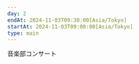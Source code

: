 ```yaml
---
day: 2
endAt: 2024-11-03T09:30:00[Asia/Tokyo]
startAt: 2024-11-03T09:00:00[Asia/Tokyo]
type: main
---
```


音楽部コンサート
